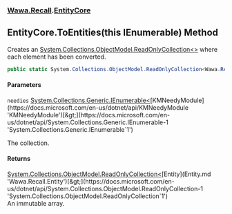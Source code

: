### [Wawa.Recall](Wawa.Recall.md 'Wawa.Recall').[EntityCore](EntityCore.md 'Wawa.Recall.EntityCore')

## EntityCore.ToEntities(this IEnumerable<KMNeedyModule>) Method

Creates an [System.Collections.ObjectModel.ReadOnlyCollection&lt;&gt;](https://docs.microsoft.com/en-us/dotnet/api/System.Collections.ObjectModel.ReadOnlyCollection-1 'System.Collections.ObjectModel.ReadOnlyCollection`1') where each element has been converted.

```csharp
public static System.Collections.ObjectModel.ReadOnlyCollection<Wawa.Recall.Entity> ToEntities(this System.Collections.Generic.IEnumerable<KMNeedyModule> needies);
```
#### Parameters

<a name='Wawa.Recall.EntityCore.ToEntities(thisSystem.Collections.Generic.IEnumerable_KMNeedyModule_).needies'></a>

`needies` [System.Collections.Generic.IEnumerable&lt;](https://docs.microsoft.com/en-us/dotnet/api/System.Collections.Generic.IEnumerable-1 'System.Collections.Generic.IEnumerable`1')[KMNeedyModule](https://docs.microsoft.com/en-us/dotnet/api/KMNeedyModule 'KMNeedyModule')[&gt;](https://docs.microsoft.com/en-us/dotnet/api/System.Collections.Generic.IEnumerable-1 'System.Collections.Generic.IEnumerable`1')

The collection.

#### Returns
[System.Collections.ObjectModel.ReadOnlyCollection&lt;](https://docs.microsoft.com/en-us/dotnet/api/System.Collections.ObjectModel.ReadOnlyCollection-1 'System.Collections.ObjectModel.ReadOnlyCollection`1')[Entity](Entity.md 'Wawa.Recall.Entity')[&gt;](https://docs.microsoft.com/en-us/dotnet/api/System.Collections.ObjectModel.ReadOnlyCollection-1 'System.Collections.ObjectModel.ReadOnlyCollection`1')  
An immutable array.